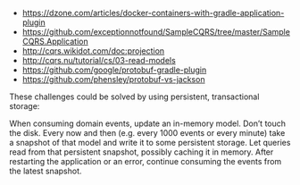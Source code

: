 - https://dzone.com/articles/docker-containers-with-gradle-application-plugin
- https://github.com/exceptionnotfound/SampleCQRS/tree/master/SampleCQRS.Application
- http://cqrs.wikidot.com/doc:projection
- http://cqrs.nu/tutorial/cs/03-read-models
- https://github.com/google/protobuf-gradle-plugin
- https://github.com/phensley/protobuf-vs-jackson

These challenges could be solved by using persistent, transactional storage:

When consuming domain events, update an in-memory model. Don’t touch the disk.
Every now and then (e.g. every 1000 events or every minute) take a snapshot of that model and write it to some persistent storage.
Let queries read from that persistent snapshot, possibly caching it in memory.
After restarting the application or an error, continue consuming the events from the latest snapshot.